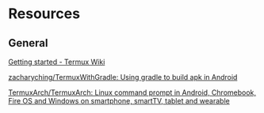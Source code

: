 # Resources

## General

[Getting started - Termux Wiki](https://wiki.termux.com/wiki/Getting_started)

[zacharyching/TermuxWithGradle: Using gradle to build apk in Android](https://github.com/zacharyching/TermuxWithGradle)

[TermuxArch/TermuxArch: Linux command prompt in Android, Chromebook, Fire OS and Windows on smartphone, smartTV, tablet and wearable](https://github.com/TermuxArch/TermuxArch)